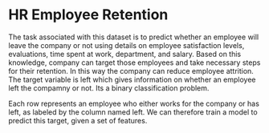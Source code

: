 # HR Employee Retention 
The task associated with this dataset is to predict whether an employee will leave the company or not using details on employee satisfaction levels, evaluations, time spent at work, department, and salary. Based on this knowledge, company can target those employees and take necessary steps for their retention. In this way the company can reduce employee attrition. The target variable is left which gives information on whether an employee left the compamny or not. Its a binary classification problem.

Each row represents an employee who either works for the company or has left, as labeled by the column named left. We can therefore train a model to predict this target, given a set of features.
